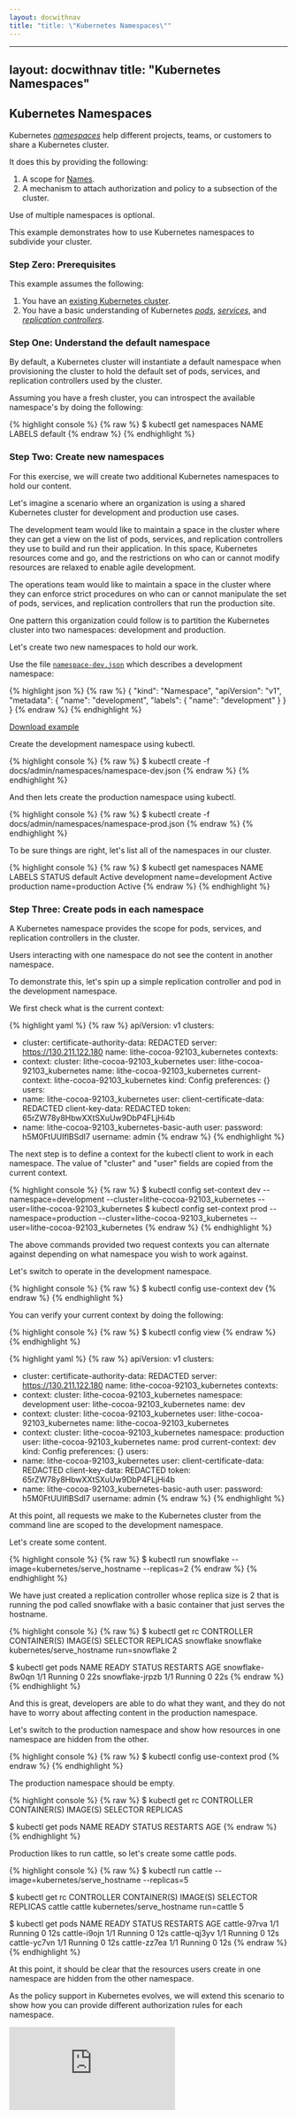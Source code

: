 ```yaml
---
layout: docwithnav
title: "title: \"Kubernetes Namespaces\""
---
```

---
layout: docwithnav
title: "Kubernetes Namespaces"
---
<!-- BEGIN MUNGE: UNVERSIONED_WARNING -->


<!-- END MUNGE: UNVERSIONED_WARNING -->

## Kubernetes Namespaces

Kubernetes _[namespaces](../../../docs/admin/namespaces.html)_ help different projects, teams, or customers to share a Kubernetes cluster.

It does this by providing the following:

1. A scope for [Names](../../user-guide/identifiers.html).
2. A mechanism to attach authorization and policy to a subsection of the cluster.

Use of multiple namespaces is optional.

This example demonstrates how to use Kubernetes namespaces to subdivide your cluster.

### Step Zero: Prerequisites

This example assumes the following:

1. You have an [existing Kubernetes cluster](../../getting-started-guides/).
2. You have a basic understanding of Kubernetes _[pods](../../user-guide/pods.html)_, _[services](../../user-guide/services.html)_, and _[replication controllers](../../user-guide/replication-controller.html)_.

### Step One: Understand the default namespace

By default, a Kubernetes cluster will instantiate a default namespace when provisioning the cluster to hold the default set of pods,
services, and replication controllers used by the cluster.

Assuming you have a fresh cluster, you can introspect the available namespace's by doing the following:

{% highlight console %}
{% raw %}
$ kubectl get namespaces
NAME                LABELS
default             <none>
{% endraw %}
{% endhighlight %}

### Step Two: Create new namespaces

For this exercise, we will create two additional Kubernetes namespaces to hold our content.

Let's imagine a scenario where an organization is using a shared Kubernetes cluster for development and production use cases.

The development team would like to maintain a space in the cluster where they can get a view on the list of pods, services, and replication controllers
they use to build and run their application.  In this space, Kubernetes resources come and go, and the restrictions on who can or cannot modify resources
are relaxed to enable agile development.

The operations team would like to maintain a space in the cluster where they can enforce strict procedures on who can or cannot manipulate the set of
pods, services, and replication controllers that run the production site.

One pattern this organization could follow is to partition the Kubernetes cluster into two namespaces: development and production.

Let's create two new namespaces to hold our work.

Use the file [`namespace-dev.json`](namespace-dev.json) which describes a development namespace:

<!-- BEGIN MUNGE: EXAMPLE namespace-dev.json -->

{% highlight json %}
{% raw %}
{
  "kind": "Namespace",
  "apiVersion": "v1",
  "metadata": {
    "name": "development",
    "labels": {
      "name": "development"
    }
  }
}
{% endraw %}
{% endhighlight %}

[Download example](namespace-dev.json?raw=true)
<!-- END MUNGE: EXAMPLE namespace-dev.json -->

Create the development namespace using kubectl.

{% highlight console %}
{% raw %}
$ kubectl create -f docs/admin/namespaces/namespace-dev.json
{% endraw %}
{% endhighlight %}

And then lets create the production namespace using kubectl.

{% highlight console %}
{% raw %}
$ kubectl create -f docs/admin/namespaces/namespace-prod.json
{% endraw %}
{% endhighlight %}

To be sure things are right, let's list all of the namespaces in our cluster.

{% highlight console %}
{% raw %}
$ kubectl get namespaces
NAME          LABELS             STATUS
default       <none>             Active
development   name=development   Active
production    name=production    Active
{% endraw %}
{% endhighlight %}


### Step Three: Create pods in each namespace

A Kubernetes namespace provides the scope for pods, services, and replication controllers in the cluster.

Users interacting with one namespace do not see the content in another namespace.

To demonstrate this, let's spin up a simple replication controller and pod in the development namespace.

We first check what is the current context:

{% highlight yaml %}
{% raw %}
apiVersion: v1
clusters:
- cluster:
    certificate-authority-data: REDACTED
    server: https://130.211.122.180
  name: lithe-cocoa-92103_kubernetes
contexts:
- context:
    cluster: lithe-cocoa-92103_kubernetes
    user: lithe-cocoa-92103_kubernetes
  name: lithe-cocoa-92103_kubernetes
current-context: lithe-cocoa-92103_kubernetes
kind: Config
preferences: {}
users:
- name: lithe-cocoa-92103_kubernetes
  user:
    client-certificate-data: REDACTED
    client-key-data: REDACTED
    token: 65rZW78y8HbwXXtSXuUw9DbP4FLjHi4b
- name: lithe-cocoa-92103_kubernetes-basic-auth
  user:
    password: h5M0FtUUIflBSdI7
    username: admin
{% endraw %}
{% endhighlight %}

The next step is to define a context for the kubectl client to work in each namespace. The value of "cluster" and "user" fields are copied from the current context.

{% highlight console %}
{% raw %}
$ kubectl config set-context dev --namespace=development --cluster=lithe-cocoa-92103_kubernetes --user=lithe-cocoa-92103_kubernetes
$ kubectl config set-context prod --namespace=production --cluster=lithe-cocoa-92103_kubernetes --user=lithe-cocoa-92103_kubernetes
{% endraw %}
{% endhighlight %}

The above commands provided two request contexts you can alternate against depending on what namespace you
wish to work against.

Let's switch to operate in the development namespace.

{% highlight console %}
{% raw %}
$ kubectl config use-context dev
{% endraw %}
{% endhighlight %}

You can verify your current context by doing the following:

{% highlight console %}
{% raw %}
$ kubectl config view
{% endraw %}
{% endhighlight %}

{% highlight yaml %}
{% raw %}
apiVersion: v1
clusters:
- cluster:
    certificate-authority-data: REDACTED
    server: https://130.211.122.180
  name: lithe-cocoa-92103_kubernetes
contexts:
- context:
    cluster: lithe-cocoa-92103_kubernetes
    namespace: development
    user: lithe-cocoa-92103_kubernetes
  name: dev
- context:
    cluster: lithe-cocoa-92103_kubernetes
    user: lithe-cocoa-92103_kubernetes
  name: lithe-cocoa-92103_kubernetes
- context:
    cluster: lithe-cocoa-92103_kubernetes
    namespace: production
    user: lithe-cocoa-92103_kubernetes
  name: prod
current-context: dev
kind: Config
preferences: {}
users:
- name: lithe-cocoa-92103_kubernetes
  user:
    client-certificate-data: REDACTED
    client-key-data: REDACTED
    token: 65rZW78y8HbwXXtSXuUw9DbP4FLjHi4b
- name: lithe-cocoa-92103_kubernetes-basic-auth
  user:
    password: h5M0FtUUIflBSdI7
    username: admin
{% endraw %}
{% endhighlight %}

At this point, all requests we make to the Kubernetes cluster from the command line are scoped to the development namespace.

Let's create some content.

{% highlight console %}
{% raw %}
$ kubectl run snowflake --image=kubernetes/serve_hostname --replicas=2
{% endraw %}
{% endhighlight %}

We have just created a replication controller whose replica size is 2 that is running the pod called snowflake with a basic container that just serves the hostname.

{% highlight console %}
{% raw %}
$ kubectl get rc
CONTROLLER   CONTAINER(S)   IMAGE(S)                    SELECTOR        REPLICAS
snowflake    snowflake      kubernetes/serve_hostname   run=snowflake   2

$ kubectl get pods
NAME              READY     STATUS    RESTARTS   AGE
snowflake-8w0qn   1/1       Running   0          22s
snowflake-jrpzb   1/1       Running   0          22s
{% endraw %}
{% endhighlight %}

And this is great, developers are able to do what they want, and they do not have to worry about affecting content in the production namespace.

Let's switch to the production namespace and show how resources in one namespace are hidden from the other.

{% highlight console %}
{% raw %}
$ kubectl config use-context prod
{% endraw %}
{% endhighlight %}

The production namespace should be empty.

{% highlight console %}
{% raw %}
$ kubectl get rc
CONTROLLER   CONTAINER(S)   IMAGE(S)   SELECTOR   REPLICAS

$ kubectl get pods
NAME      READY     STATUS    RESTARTS   AGE
{% endraw %}
{% endhighlight %}

Production likes to run cattle, so let's create some cattle pods.

{% highlight console %}
{% raw %}
$ kubectl run cattle --image=kubernetes/serve_hostname --replicas=5

$ kubectl get rc
CONTROLLER   CONTAINER(S)   IMAGE(S)                    SELECTOR     REPLICAS
cattle       cattle         kubernetes/serve_hostname   run=cattle   5

$ kubectl get pods
NAME           READY     STATUS    RESTARTS   AGE
cattle-97rva   1/1       Running   0          12s
cattle-i9ojn   1/1       Running   0          12s
cattle-qj3yv   1/1       Running   0          12s
cattle-yc7vn   1/1       Running   0          12s
cattle-zz7ea   1/1       Running   0          12s
{% endraw %}
{% endhighlight %}

At this point, it should be clear that the resources users create in one namespace are hidden from the other namespace.

As the policy support in Kubernetes evolves, we will extend this scenario to show how you can provide different
authorization rules for each namespace.




<!-- BEGIN MUNGE: IS_VERSIONED -->
<!-- TAG IS_VERSIONED -->
<!-- END MUNGE: IS_VERSIONED -->


<!-- BEGIN MUNGE: GENERATED_ANALYTICS -->
[![Analytics](https://kubernetes-site.appspot.com/UA-36037335-10/GitHub/docs/admin/namespaces/README.md?pixel)]()
<!-- END MUNGE: GENERATED_ANALYTICS -->


